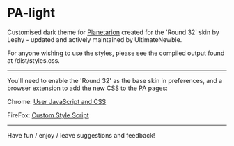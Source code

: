# PA-light
Customised dark theme for [Planetarion](https://planetarion.com) created for the 'Round 32' skin by Leshy - updated and actively maintained by UltimateNewbie.

For anyone wishing to use the styles, please see the compiled output found at /dist/styles.css.

---

You'll need to enable the 'Round 32' as the base skin in preferences, and a browser extension to add the new CSS to the PA pages:


Chrome:
[User JavaScript and CSS](https://chrome.google.com/webstore/detail/user-javascript-and-css/nbhcbdghjpllgmfilhnhkllmkecfmpld)

FireFox:
[Custom Style Script](https://addons.mozilla.org/en-GB/firefox/addon/custom-style-script/)

---

Have fun / enjoy / leave suggestions and feedback!